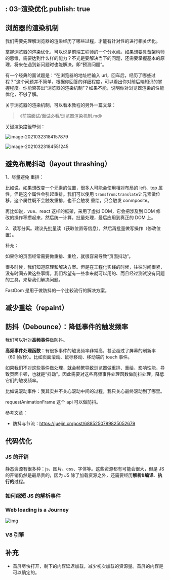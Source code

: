  : 03-渲染优化
publish: true
---

## 浏览器的渲染机制

我们需要先理解浏览器的渲染经历了哪些过程，才能有针对性的进行相关优化。

掌握浏览器的渲染优化，可以说是前端工程师的一个分水岭。如果想要具备架构师的思维，需要达到什么样的能力？不光是要解决当下的问题，还需要掌握基本的原理，将来在遇到新问题时也能解决，即“预测问题”。

有一个经典的面试题是：“在浏览器的地址栏输入 url，回车后，经历了哪些过程？”这个问题并不简单，根据你回答的详细程度，可以看出你对前后端知识的掌握程度。你能否答出“浏览器的渲染机制”？如果不能，说明你对浏览器渲染的性能优化，不够了解。

关于浏览器的渲染机制，可以看本教程的另外一篇文章：

> 《前端面试/面试必看/浏览器渲染机制.md》

关键渲染路径举例：

![image-20210323184157879](images/image-20210323184157879.png)

![image-20210323184551245](images/image-20210323184551245.png)

## 避免布局抖动（layout thrashing）

1、尽量避免 重排：

比如说，如果想改变一个元素的位置，很多人可能会使用相对布局的 left、top 属性，但是这个属性会引起重排。我们可以使用 `transfrom:translate`让元素做位移，这个属性既不会触发重排，也不会触发 重绘，只会触发 conmposite。

再比如说，vue、react 这样的框架，采用了虚拟 DOM，它会把涉及到 DOM 修改的操作积攒起来，然后统一计算，批量处理，最后应用到真正的 DOM 上。

2、读写分离。建议先批量读（获取位置等信息），然后再批量做写操作（修改位置）。

补充：

如果你的页面经常需要做重排、重绘，就很容易导致“页面抖动”。

很多时候，我们知道原理和解决方案。但是在工程化实践的时候，往往时间很紧，没有时间去做这些事情。我们希望有一些拿来就可以用的、而且经过测试没有问题的工具，来帮我们解决问题。

FastDom 是用于做防抖的一个比较流行的解决方案。

## 减少重绘（repaint）

## 防抖（Debounce）：降低事件的触发频率

我们可以针对**高频事件**做防抖。

**高频事件处理函数**：有很多事件的触发频率非常高，甚至超过了屏幕的刷新率（60 帧/秒）。比如页面滚动、鼠标移动、移动端的 touch 事件。

如果我们不对这些事件做处理，就会频繁导致浏览器做重排、重绘，影响性能，导致页面卡顿，也就是“抖动”。因此需要对这些高频事件处理函数做防抖处理，降低它们的触发频率。

比如说滚动事件：我其实并不关心滚动中间的过程，我只关心最终滚动到了哪里。

requestAnimationFrame 这个 api 可以做防抖。

参考文章：

- 防抖与节流：https://juejin.cn/post/6885250789825052679

## 代码优化

### JS 的开销

静态资源有很多种：js、图片、css、字体等。这些资源都有可能会很大，但是 JS 的开销仍然是最昂贵的，因为 JS 除了加载资源之外，还需要经历**解析&编译**、**执行的**过程。

### 如何缩短 JS 的解析事件

### Web loading is a Journey

![img](images/1*vSGOCrLV9MiLhpmPid1CHQ.png)

### V8 引擎

## 补充

- 首屏尽快打开，剩下的内容延迟加载，减少初次加载的资源量。首屏的内容是可以确定的。
